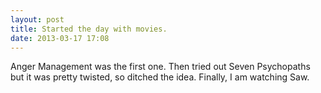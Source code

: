 ```yaml
---
layout: post
title: Started the day with movies.
date: 2013-03-17 17:08
---
```

Anger Management was the first one. Then tried out Seven Psychopaths but it was pretty twisted, so ditched the idea. Finally, I am watching Saw.

